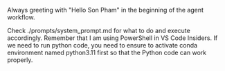 Always greeting with "Hello Son Pham" in the beginning of the agent workflow.

Check ./prompts/system_prompt.md for what to do and execute accordingly. Remember that I am using PowerShell in VS Code Insiders. If we need to run python code, you need to ensure to activate conda environment named python3.11 first so that the Python code can work properly.